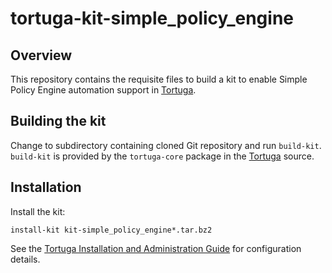 # tortuga-kit-simple_policy_engine

## Overview

This repository contains the requisite files to build a kit
to enable Simple Policy Engine automation support in [Tortuga][].

## Building the kit

Change to subdirectory containing cloned Git repository and run `build-kit`.
`build-kit` is provided by the `tortuga-core` package in the [Tortuga][] source.

## Installation

Install the kit:

```shell
install-kit kit-simple_policy_engine*.tar.bz2
```

See the [Tortuga Installation and Administration Guide](https://github.com/UnivaCorporation/tortuga/blob/master/doc/tortuga-6-admin-guide.md) for configuration
details.

[Tortuga]: https://github.com/UnivaCorporation/tortuga "Tortuga"
